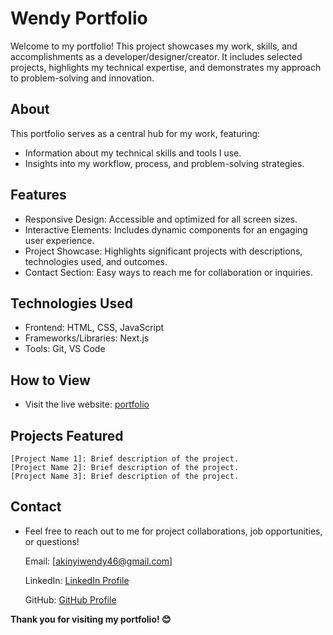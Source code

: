 # Wendy Portfolio

Welcome to my portfolio! This project showcases my work, skills, and accomplishments as a developer/designer/creator. It includes selected projects, highlights my technical expertise, and demonstrates my approach to problem-solving and innovation.

## About

This portfolio serves as a central hub for my work, featuring:

- Information about my technical skills and tools I use.
- Insights into my workflow, process, and problem-solving strategies.

## Features

- Responsive Design: Accessible and optimized for all screen sizes.
- Interactive Elements: Includes dynamic components for an engaging user experience.
- Project Showcase: Highlights significant projects with descriptions, technologies used, and outcomes.
- Contact Section: Easy ways to reach me for collaboration or inquiries.

## Technologies Used

- Frontend: HTML, CSS, JavaScript
- Frameworks/Libraries: Next.js
- Tools: Git, VS Code

## How to View

- Visit the live website: [portfolio](https://wendy-tabitha.github.io/Wendys-Portfolio/#skills)

## Projects Featured

    [Project Name 1]: Brief description of the project.
    [Project Name 2]: Brief description of the project.
    [Project Name 3]: Brief description of the project.

## Contact

- Feel free to reach out to me for project collaborations, job opportunities, or questions!

    Email: [akinyiwendy46@gmail.com]

    LinkedIn: [LinkedIn Profile](https://www.linkedin.com/in/wendy-tabitha-387b0722b/)

    GitHub: [GitHub Profile](https://github.com/Wendy-Tabitha)

**Thank you for visiting my portfolio! 😊**